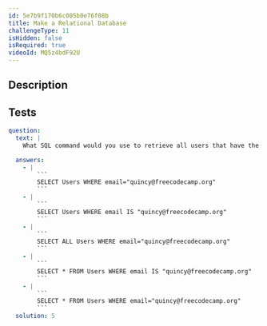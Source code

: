```yaml
---
id: 5e7b9f170b6c005b0e76f08b
title: Make a Relational Database
challengeType: 11
isHidden: false
isRequired: true
videoId: MQ5z4bdF92U
---
```


## Description
<section id='description'>

</section>

## Tests
<section id='tests'>

```yml
question:
  text: |
    What SQL command would you use to retrieve all users that have the email address quincy@freecodecamp.org?

  answers:
    - |
        ```
        SELECT Users WHERE email="quincy@freecodecamp.org"
        ```
    - |
        ```
        SELECT Users WHERE email IS "quincy@freecodecamp.org"
        ```
    - |
        ```
        SELECT ALL Users WHERE email="quincy@freecodecamp.org"
        ```
    - |
        ```
        SELECT * FROM Users WHERE email IS "quincy@freecodecamp.org"
        ```
    - |
        ```
        SELECT * FROM Users WHERE email="quincy@freecodecamp.org"
        ```
  solution: 5
```

</section>
